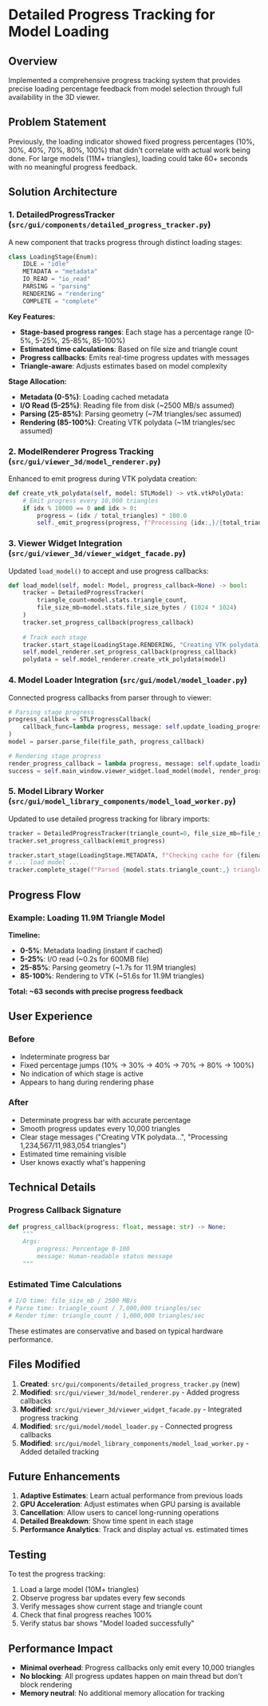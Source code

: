 # Detailed Progress Tracking for Model Loading

## Overview

Implemented a comprehensive progress tracking system that provides precise loading percentage feedback from model selection through full availability in the 3D viewer.

## Problem Statement

Previously, the loading indicator showed fixed progress percentages (10%, 30%, 40%, 70%, 80%, 100%) that didn't correlate with actual work being done. For large models (11M+ triangles), loading could take 60+ seconds with no meaningful progress feedback.

## Solution Architecture

### 1. **DetailedProgressTracker** (`src/gui/components/detailed_progress_tracker.py`)

A new component that tracks progress through distinct loading stages:

```python
class LoadingStage(Enum):
    IDLE = "idle"
    METADATA = "metadata"
    IO_READ = "io_read"
    PARSING = "parsing"
    RENDERING = "rendering"
    COMPLETE = "complete"
```

**Key Features:**
- **Stage-based progress ranges**: Each stage has a percentage range (0-5%, 5-25%, 25-85%, 85-100%)
- **Estimated time calculations**: Based on file size and triangle count
- **Progress callbacks**: Emits real-time progress updates with messages
- **Triangle-aware**: Adjusts estimates based on model complexity

**Stage Allocation:**
- **Metadata (0-5%)**: Loading cached metadata
- **I/O Read (5-25%)**: Reading file from disk (~2500 MB/s assumed)
- **Parsing (25-85%)**: Parsing geometry (~7M triangles/sec assumed)
- **Rendering (85-100%)**: Creating VTK polydata (~1M triangles/sec assumed)

### 2. **ModelRenderer Progress Tracking** (`src/gui/viewer_3d/model_renderer.py`)

Enhanced to emit progress during VTK polydata creation:

```python
def create_vtk_polydata(self, model: STLModel) -> vtk.vtkPolyData:
    # Emit progress every 10,000 triangles
    if idx % 10000 == 0 and idx > 0:
        progress = (idx / total_triangles) * 100.0
        self._emit_progress(progress, f"Processing {idx:,}/{total_triangles:,} triangles")
```

### 3. **Viewer Widget Integration** (`src/gui/viewer_3d/viewer_widget_facade.py`)

Updated `load_model()` to accept and use progress callbacks:

```python
def load_model(self, model: Model, progress_callback=None) -> bool:
    tracker = DetailedProgressTracker(
        triangle_count=model.stats.triangle_count,
        file_size_mb=model.stats.file_size_bytes / (1024 * 1024)
    )
    tracker.set_progress_callback(progress_callback)
    
    # Track each stage
    tracker.start_stage(LoadingStage.RENDERING, "Creating VTK polydata...")
    self.model_renderer.set_progress_callback(progress_callback)
    polydata = self.model_renderer.create_vtk_polydata(model)
```

### 4. **Model Loader Integration** (`src/gui/model/model_loader.py`)

Connected progress callbacks from parser through to viewer:

```python
# Parsing stage progress
progress_callback = STLProgressCallback(
    callback_func=lambda progress, message: self.update_loading_progress(progress, message)
)
model = parser.parse_file(file_path, progress_callback)

# Rendering stage progress
render_progress_callback = lambda progress, message: self.update_loading_progress(progress, message)
success = self.main_window.viewer_widget.load_model(model, render_progress_callback)
```

### 5. **Model Library Worker** (`src/gui/model_library_components/model_load_worker.py`)

Updated to use detailed progress tracking for library imports:

```python
tracker = DetailedProgressTracker(triangle_count=0, file_size_mb=file_size_mb)
tracker.set_progress_callback(emit_progress)

tracker.start_stage(LoadingStage.METADATA, f"Checking cache for {filename}")
# ... load model ...
tracker.complete_stage(f"Parsed {model.stats.triangle_count:,} triangles")
```

## Progress Flow

### Example: Loading 11.9M Triangle Model

**Timeline:**
- **0-5%**: Metadata loading (instant if cached)
- **5-25%**: I/O read (~0.2s for 600MB file)
- **25-85%**: Parsing geometry (~1.7s for 11.9M triangles)
- **85-100%**: Rendering to VTK (~51.6s for 11.9M triangles)

**Total: ~63 seconds with precise progress feedback**

## User Experience

### Before
- Indeterminate progress bar
- Fixed percentage jumps (10% → 30% → 40% → 70% → 80% → 100%)
- No indication of which stage is active
- Appears to hang during rendering phase

### After
- Determinate progress bar with accurate percentage
- Smooth progress updates every 10,000 triangles
- Clear stage messages ("Creating VTK polydata...", "Processing 1,234,567/11,983,054 triangles")
- Estimated time remaining visible
- User knows exactly what's happening

## Technical Details

### Progress Callback Signature
```python
def progress_callback(progress: float, message: str) -> None:
    """
    Args:
        progress: Percentage 0-100
        message: Human-readable status message
    """
```

### Estimated Time Calculations

```python
# I/O time: file_size_mb / 2500 MB/s
# Parse time: triangle_count / 7,000,000 triangles/sec
# Render time: triangle_count / 1,000,000 triangles/sec
```

These estimates are conservative and based on typical hardware performance.

## Files Modified

1. **Created**: `src/gui/components/detailed_progress_tracker.py` (new)
2. **Modified**: `src/gui/viewer_3d/model_renderer.py` - Added progress callbacks
3. **Modified**: `src/gui/viewer_3d/viewer_widget_facade.py` - Integrated progress tracking
4. **Modified**: `src/gui/model/model_loader.py` - Connected progress callbacks
5. **Modified**: `src/gui/model_library_components/model_load_worker.py` - Added detailed tracking

## Future Enhancements

1. **Adaptive Estimates**: Learn actual performance from previous loads
2. **GPU Acceleration**: Adjust estimates when GPU parsing is available
3. **Cancellation**: Allow users to cancel long-running operations
4. **Detailed Breakdown**: Show time spent in each stage
5. **Performance Analytics**: Track and display actual vs. estimated times

## Testing

To test the progress tracking:

1. Load a large model (10M+ triangles)
2. Observe progress bar updates every few seconds
3. Verify messages show current stage and triangle count
4. Check that final progress reaches 100%
5. Verify status bar shows "Model loaded successfully"

## Performance Impact

- **Minimal overhead**: Progress callbacks only emit every 10,000 triangles
- **No blocking**: All progress updates happen on main thread but don't block rendering
- **Memory neutral**: No additional memory allocation for tracking


